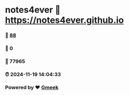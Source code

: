 # notes4ever :link: https://notes4ever.github.io 
### :page_facing_up: [88](https://notes4ever.github.io/tag.html) 
### :speech_balloon: 0 
### :hibiscus: 77965 
### :alarm_clock: 2024-11-19 14:04:33 
### Powered by :heart: [Gmeek](https://github.com/Meekdai/Gmeek)
